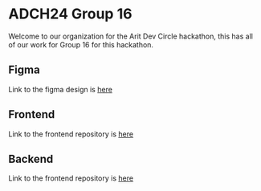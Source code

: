 # ADCH24 Group 16
Welcome to our organization for the Arit Dev Circle hackathon, this has all of our work for Group 16 for this hackathon.

## Figma
Link to the figma design is [here]([figma.com](https://www.figma.com/file/q8MLusrKhvMECSqEYl3yho/Will-Be-There-ADC-Hackathon-16?type=design&node-id=0-1&mode=design&t=ZVgLY4pE4Byo5K97-0))

## Frontend
Link to the frontend repository is [here](https://github.com/adch24-group-16/frontend)

## Backend
Link to the frontend repository is [here](https://github.com/adch24-group-16/backend-app)

